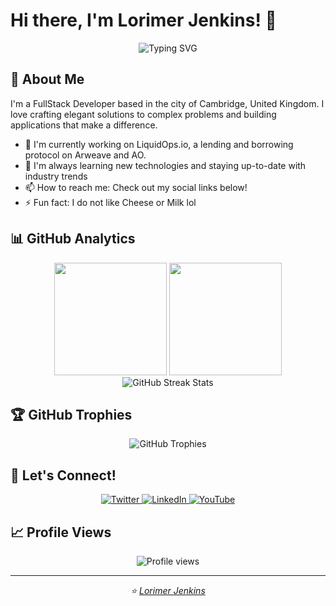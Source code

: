 # Hi there, I'm Lorimer Jenkins! 👋

<div align="center">
  <img src="https://readme-typing-svg.herokuapp.com?font=Fira+Code&pause=1000&color=2E96F7&center=true&vCenter=true&width=435&lines=FullStack+Developer;From+Cambridge%2C+UK;Passionate+about+clean+code;Building+innovative+solutions" alt="Typing SVG" />
</div>

## 🚀 About Me

I'm a FullStack Developer based in the city of Cambridge, United Kingdom. I love crafting elegant solutions to complex problems and building applications that make a difference.

- 🔭 I'm currently working on LiquidOps.io, a lending and borrowing protocol on Arweave and AO.
- 🌱 I'm always learning new technologies and staying up-to-date with industry trends
- 📫 How to reach me: Check out my social links below!
- ⚡ Fun fact: I do not like Cheese or Milk lol

## 📊 GitHub Analytics

<div align="center">
  <img height="180em" src="https://github-readme-stats.vercel.app/api?username=LorimerJenkins&show_icons=true&theme=tokyonight&include_all_commits=true&count_private=true"/>
  <img height="180em" src="https://github-readme-stats.vercel.app/api/top-langs/?username=LorimerJenkins&layout=compact&langs_count=8&theme=tokyonight"/>
</div>

<div align="center">
  <img src="https://github-readme-streak-stats.herokuapp.com/?user=LorimerJenkins&theme=tokyonight" alt="GitHub Streak Stats" />
</div>

## 🏆 GitHub Trophies
<div align="center">
  <img src="https://github-profile-trophy.vercel.app/?username=LorimerJenkins&theme=tokyonight&row=1&column=6&margin-h=8&margin-w=8" alt="GitHub Trophies" />
</div>

## 🤝 Let's Connect!

<div align="center">
  <a href="https://twitter.com/lorimer_jenkins" target="_blank">
    <img src="https://img.shields.io/badge/Twitter-1DA1F2?style=for-the-badge&logo=twitter&logoColor=white" alt="Twitter" />
  </a>
  <a href="https://linkedin.com/in/lorimerjenkins" target="_blank">
    <img src="https://img.shields.io/badge/LinkedIn-0077B5?style=for-the-badge&logo=linkedin&logoColor=white" alt="LinkedIn" />
  </a>
  <a href="https://www.youtube.com/c/LorimerJenkins" target="_blank">
    <img src="https://img.shields.io/badge/YouTube-FF0000?style=for-the-badge&logo=youtube&logoColor=white" alt="YouTube" />
  </a>
</div>

## 📈 Profile Views
<div align="center">
  <img src="https://komarev.com/ghpvc/?username=LorimerJenkins&label=Profile%20views&color=0e75b6&style=for-the-badge" alt="Profile views" />
</div>

---

<div align="center">
  <i>⭐️ <a href="https://github.com/LorimerJenkins">Lorimer Jenkins</a></i>
</div>